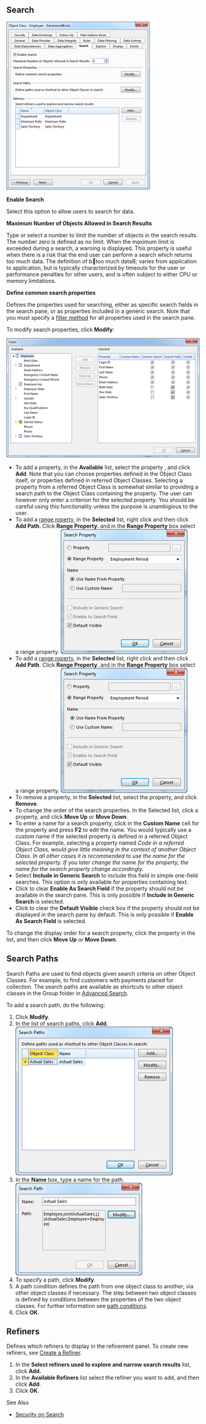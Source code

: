## Search

![ID69FA9E59CD8F4521.png](media/ID69FA9E59CD8F4521.png)

 **Enable Search** 

Select this option to allow users to search for data.

**Maximum Number of Objects Allowed in Search Results**

Type or select a number to limit the number of objects in the search results. The number zero is defined as no limit. When the maximum limit is exceeded during a search, a warning is displayed. This property is useful when there is a risk that the end user can perform a search which returns too much data. The definition of b too much dataB; varies from application to application, but is typically characterized by timeouts for the user or performance penalties for other users, and is often subject to either CPU or memory limitations.

**Define common search properties**

Defines the properties used for searching, either as specific search fields in the search pane, or as properties included in a generic search. Note that you must specify a [filter method](../../object-class-property/modify-an-object-class-property/data-filtering.md) for all properties used in the search pane.

To modify search properties, click **Modify**:

![IDB6E51D4DF5C743D8.png](media/IDB6E51D4DF5C743D8.png)

*   To add a property, in the **Available** list, select the property , and click **Add**. Note that you can choose properties defined in the Object Class itself, or properties defined in referred Object Classes. Selecting a property from a referred Object Class is somewhat similar to providing a search path to the Object Class containing the property. The user can however only enter a criterion for the selected property. You should be careful using this functionality unless the purpose is unambigious to the user.
*   To add a [range roperty](data-dependencies.md), in the **Selected** list, right click and then click **Add Path**. Click **Range Property**. and in the **Range Property** box select a range property. ![ID08C176124E404074.png](media/ID08C176124E404074.png)
*   To add a [range roperty](data-dependencies.md), in the **Selected** list, right click and then click **Add Path**. Click **Range Property**. and in the **Range Property** box select a range property. ![ID97F3E6138C614689.png](media/ID97F3E6138C614689.png)
*   To remove a property, in the **Selected** list, select the property, and click **Remove**.
*   To change the order of the search properties. In the Selected list, click a property, and click **Move Up** or **Move Down**.
*   To enter a name for a search property, click in the **Custom Name** cell for the property and press **F2** <span style="FONT-WEIGHT: normal"><span style="FONT-WEIGHT: normal">to edit the name. You would typically use a custom name if the selected property is defined in a referred Object Class. For example, selecting a property named <span style="FONT-STYLE: italic">Code in a referred Object Class, would give little meaning in the context of another Object Class. In all other cases it is recommended to use the name for the selected property. If you later change the name for the property, the name for the search property change accordingly.
*   Select **Include in Generic Search** to include this field in simple one-field searches. This option is only available for properties containing text.
*   Click to clear **Enable As Search Field** if the property should not be available in the search pane. This is only possible if **Include in Generic Search** is selected.
*   Click to clear the **Default Visible** check box if the property should not be displayed in the search pane by default. This is only possible if **Enable As Search Field** is selected.

To change the display order for a search property, click the property in the list, and then click **Move Up** or **Move Down**.


## Search Paths

Search Paths are used to find objects given search criteria on other Object Classes. For example, to find customers with payments placed for collection. The search paths are available as shortcuts to other object classes in the Group folder in [Advanced Search](../../../../users/searching-for-data/using-advanced-search.md "Using Advanced Search").

To add a search path, do the following:

1.  Click **Modify**.
2.  In the list of search paths, click **Add**.  
    ![IDE4155DF206D845EF.IDD6EFB0BD2A4A4F85.jpg](media/IDE4155DF206D845EF.IDD6EFB0BD2A4A4F85.jpg)
3.  In the **Name** box, type a name for the path.  
    ![IDE4155DF206D845EF.IDFD2D62CE0F5A40EB.jpg](media/IDE4155DF206D845EF.IDFD2D62CE0F5A40EB.jpg)
4.  To specify a path, click **Modify**.
5.  A path condition defines the path from one object class to another, via other object classes if necessary. The step between two object classes is defined by conditions between the properties of the two object classes. For further information see [path conditions](../../forms/views/desktop-controls/path-condition.md "Path Condition").
6.  Click **OK**.

## Refiners

Defines which refiners to display in the refinement panel. To create new refiners, see [Create a Refiner](../../refiners.md "Create a Refiner").

1.  In the **Select refiners used to explore and narrow search results** list, click **Add.**
2.  In the **Available Refiners** list select the refiner you want to add, and then click **Add**.
3.  Click **OK**.



See Also

*   [Security on Search](../../../guidelines-and-best-practices/security-on-search.md)